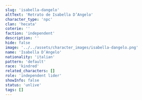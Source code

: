 ```yaml
---
slug: 'isabella-dangelo'
altText: 'Retrato de Isabella D’Angelo'
character_type: 'npc'
clan: 'hecata'
coterie: ''
faction: 'independent'
description: ''
hide: false
image: '../../assets/character_images/isabella-dangelo.png'
name: 'Isabella D’Angelo'
nationality: 'italian'
pattern: 'default'
race: 'kindred'
related_characters: []
role: 'independent lider'
showInfo: false
status: 'unlive'
tags: []
---
```


